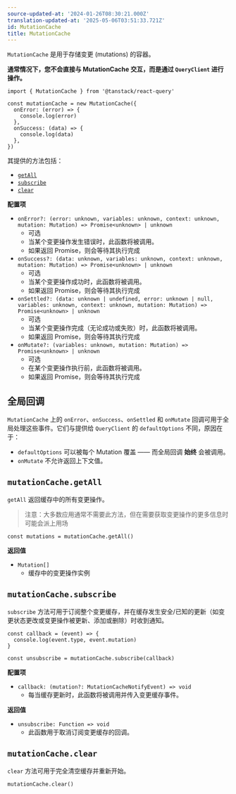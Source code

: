 ```yaml
---
source-updated-at: '2024-01-26T08:30:21.000Z'
translation-updated-at: '2025-05-06T03:51:33.721Z'
id: MutationCache
title: MutationCache
---
```


`MutationCache` 是用于存储变更 (mutations) 的容器。

**通常情况下，您不会直接与 MutationCache 交互，而是通过 `QueryClient` 进行操作。**

```tsx
import { MutationCache } from '@tanstack/react-query'

const mutationCache = new MutationCache({
  onError: (error) => {
    console.log(error)
  },
  onSuccess: (data) => {
    console.log(data)
  },
})
```

其提供的方法包括：

- [`getAll`](#mutationcachegetall)
- [`subscribe`](#mutationcachesubscribe)
- [`clear`](#mutationcacheclear)

**配置项**

- `onError?: (error: unknown, variables: unknown, context: unknown, mutation: Mutation) => Promise<unknown> | unknown`
  - 可选
  - 当某个变更操作发生错误时，此函数将被调用。
  - 如果返回 Promise，则会等待其执行完成
- `onSuccess?: (data: unknown, variables: unknown, context: unknown, mutation: Mutation) => Promise<unknown> | unknown`
  - 可选
  - 当某个变更操作成功时，此函数将被调用。
  - 如果返回 Promise，则会等待其执行完成
- `onSettled?: (data: unknown | undefined, error: unknown | null, variables: unknown, context: unknown, mutation: Mutation) => Promise<unknown> | unknown`
  - 可选
  - 当某个变更操作完成（无论成功或失败）时，此函数将被调用。
  - 如果返回 Promise，则会等待其执行完成
- `onMutate?: (variables: unknown, mutation: Mutation) => Promise<unknown> | unknown`
  - 可选
  - 在某个变更操作执行前，此函数将被调用。
  - 如果返回 Promise，则会等待其执行完成

## 全局回调

`MutationCache` 上的 `onError`、`onSuccess`、`onSettled` 和 `onMutate` 回调可用于全局处理这些事件。它们与提供给 `QueryClient` 的 `defaultOptions` 不同，原因在于：

- `defaultOptions` 可以被每个 Mutation 覆盖 —— 而全局回调 **始终** 会被调用。
- `onMutate` 不允许返回上下文值。

## `mutationCache.getAll`

`getAll` 返回缓存中的所有变更操作。

> 注意：大多数应用通常不需要此方法，但在需要获取变更操作的更多信息时可能会派上用场

```tsx
const mutations = mutationCache.getAll()
```

**返回值**

- `Mutation[]`
  - 缓存中的变更操作实例

## `mutationCache.subscribe`

`subscribe` 方法可用于订阅整个变更缓存，并在缓存发生安全/已知的更新（如变更状态更改或变更操作被更新、添加或删除）时收到通知。

```tsx
const callback = (event) => {
  console.log(event.type, event.mutation)
}

const unsubscribe = mutationCache.subscribe(callback)
```

**配置项**

- `callback: (mutation?: MutationCacheNotifyEvent) => void`
  - 每当缓存更新时，此函数将被调用并传入变更缓存事件。

**返回值**

- `unsubscribe: Function => void`
  - 此函数用于取消订阅变更缓存的回调。

## `mutationCache.clear`

`clear` 方法可用于完全清空缓存并重新开始。

```tsx
mutationCache.clear()
```
